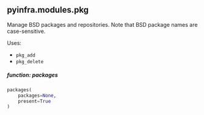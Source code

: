 ## pyinfra.modules.pkg

Manage BSD packages and repositories. Note that BSD package names are case-sensitive.

Uses:

+ `pkg_add`
+ `pkg_delete`

##### function: packages

```py
packages(
    packages=None,
    present=True
)
```
